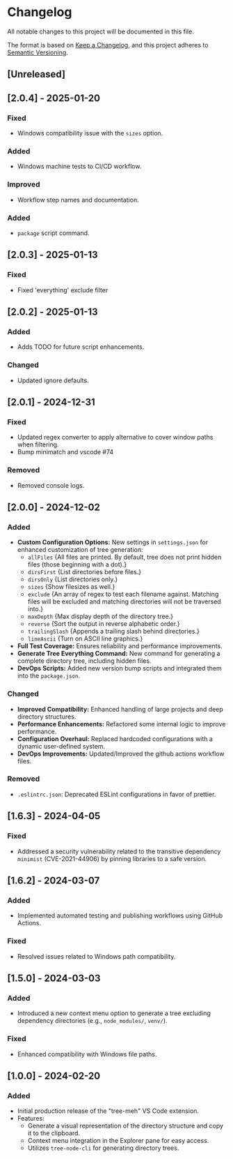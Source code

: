 # Changelog

All notable changes to this project will be documented in this file.

The format is based on [Keep a Changelog](https://keepachangelog.com/en/1.1.0/),
and this project adheres to [Semantic Versioning](https://semver.org/spec/v2.0.0.html).

## [Unreleased]


## [2.0.4] - 2025-01-20

### Fixed

- Windows compatibility issue with the `sizes` option.

### Added

- Windows machine tests to CI/CD workflow.

### Improved

- Workflow step names and documentation.

### Added

- `package` script command.


## [2.0.3] - 2025-01-13

### Fixed

- Fixed 'everything' exclude filter

## [2.0.2] - 2025-01-13

### Added

- Adds TODO for future script enhancements.

### Changed

- Updated ignore defaults.

## [2.0.1] - 2024-12-31

### Fixed

- Updated regex converter to apply alternative to cover window paths when filtering.
- Bump minimatch and vscode #74

### Removed

- Removed console logs.

## [2.0.0] - 2024-12-02

### Added

- **Custom Configuration Options:** New settings in `settings.json` for enhanced customization of tree generation:
  - `allFiles` {All files are printed. By default, tree does not print hidden files (those beginning with a dot).}
  - `dirsFirst` {List directories before files.}
  - `dirsOnly` {List directories only.}
  - `sizes` {Show filesizes as well.}
  - `exclude` {An array of regex to test each filename against. Matching files will be excluded and matching directories will not be traversed into.}
  - `maxDepth` {Max display depth of the directory tree.}
  - `reverse` {Sort the output in reverse alphabetic order.}
  - `trailingSlash` {Appends a trailing slash behind directories.}
  - `lineAscii` {Turn on ASCII line graphics.}
- **Full Test Coverage:** Ensures reliability and performance improvements.
- **Generate Tree Everything Command:** New command for generating a complete directory tree, including hidden files.
- **DevOps Scripts:** Added new version bump scripts and integrated them into the `package.json`.

### Changed

- **Improved Compatibility:** Enhanced handling of large projects and deep directory structures.
- **Performance Enhancements:** Refactored some internal logic to improve performance.
- **Configuration Overhaul:** Replaced hardcoded configurations with a dynamic user-defined system.
- **DevOps Improvements:** Updated/Improved the github actions workflow files.

### Removed

- `.eslintrc.json`: Deprecated ESLint configurations in favor of prettier.

## [1.6.3] - 2024-04-05

### Fixed

- Addressed a security vulnerability related to the transitive dependency `minimist` (CVE-2021-44906) by pinning libraries to a safe version.

## [1.6.2] - 2024-03-07

### Added

- Implemented automated testing and publishing workflows using GitHub Actions.

### Fixed

- Resolved issues related to Windows path compatibility.

## [1.5.0] - 2024-03-03

### Added

- Introduced a new context menu option to generate a tree excluding dependency directories (e.g., `node_modules/`, `venv/`).

### Fixed

- Enhanced compatibility with Windows file paths.

## [1.0.0] - 2024-02-20

### Added

- Initial production release of the "tree-meh" VS Code extension.
- Features:
  - Generate a visual representation of the directory structure and copy it to the clipboard.
  - Context menu integration in the Explorer pane for easy access.
  - Utilizes `tree-node-cli` for generating directory trees.
